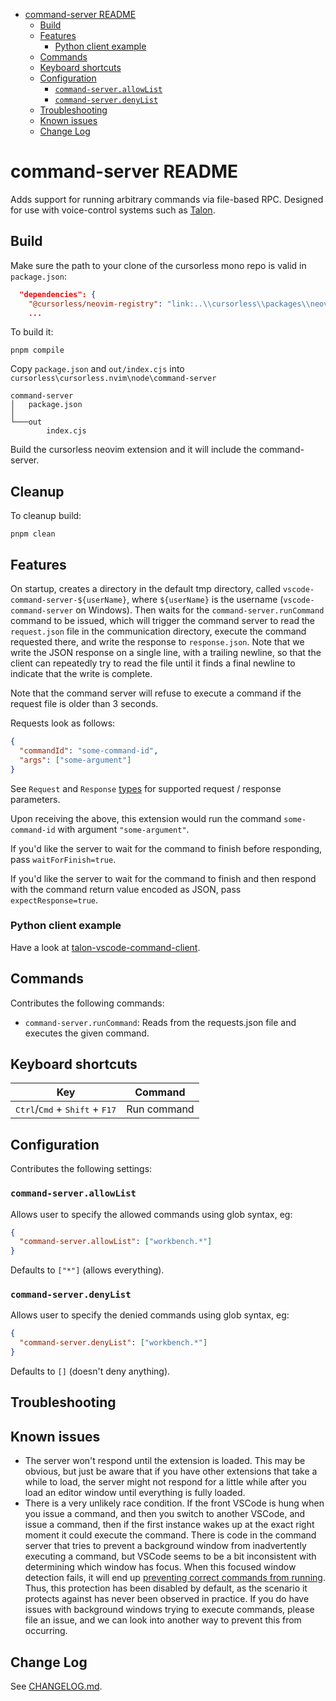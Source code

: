 <!-- vim-markdown-toc GFM -->

- [command-server README](#command-server-readme)
  - [Build](#build)
  - [Features](#features)
    - [Python client example](#python-client-example)
  - [Commands](#commands)
  - [Keyboard shortcuts](#keyboard-shortcuts)
  - [Configuration](#configuration)
    - [`command-server.allowList`](#command-serverallowlist)
    - [`command-server.denyList`](#command-serverdenylist)
  - [Troubleshooting](#troubleshooting)
  - [Known issues](#known-issues)
  - [Change Log](#change-log)

<!-- vim-markdown-toc -->

# command-server README

Adds support for running arbitrary commands via file-based RPC. Designed for
use with voice-control systems such as [Talon](https://talonvoice.com/).

## Build

Make sure the path to your clone of the cursorless mono repo is valid in `package.json`:

```json
  "dependencies": {
    "@cursorless/neovim-registry": "link:..\\cursorless\\packages\\neovim-registry",
    ...
```

To build it:

```
pnpm compile
```

Copy `package.json` and `out/index.cjs` into `cursorless\cursorless.nvim\node\command-server`

```
command-server
│   package.json
│
└───out
        index.cjs
```

Build the cursorless neovim extension and it will include the command-server.

## Cleanup

To cleanup build:

```
pnpm clean
```

## Features

On startup, creates a directory in the default tmp directory, called
`vscode-command-server-${userName}`, where `${userName}` is the username (`vscode-command-server` on Windows). Then
waits for the `command-server.runCommand` command to be issued, which will
trigger the command server to read the `request.json` file in the communication
directory, execute the command requested there, and write the response to
`response.json`. Note that we write the JSON response on a single line, with a
trailing newline, so that the client can repeatedly try to read the file until
it finds a final newline to indicate that the write is complete.

Note that the command server will refuse to execute a command if the request file is older than 3 seconds.

Requests look as follows:

```json
{
  "commandId": "some-command-id",
  "args": ["some-argument"]
}
```

See `Request` and `Response` [types](src/types.ts) for supported request / response parameters.

Upon receiving the above, this extension would run the command
`some-command-id` with argument `"some-argument"`.

If you'd like the server to wait for the command to finish before responding,
pass `waitForFinish=true`.

If you'd like the server to wait for the command to finish and then respond
with the command return value encoded as JSON, pass `expectResponse=true`.

### Python client example

Have a look at
[talon-vscode-command-client](https://github.com/pokey/talon-vscode-command-client).

## Commands

Contributes the following commands:

- `command-server.runCommand`: Reads from the requests.json file and executes the given command.

## Keyboard shortcuts

| Key                                                                | Command     |
| ------------------------------------------------------------------ | ----------- |
| <kbd>Ctrl</kbd>/<kbd>Cmd</kbd> + <kbd>Shift</kbd> + <kbd>F17</kbd> | Run command |

## Configuration

Contributes the following settings:

### `command-server.allowList`

Allows user to specify the allowed commands using glob syntax, eg:

```json
{
  "command-server.allowList": ["workbench.*"]
}
```

Defaults to `["*"]` (allows everything).

### `command-server.denyList`

Allows user to specify the denied commands using glob syntax, eg:

```json
{
  "command-server.denyList": ["workbench.*"]
}
```

Defaults to `[]` (doesn't deny anything).

## Troubleshooting

## Known issues

- The server won't respond until the extension is loaded. This may be obvious,
  but just be aware that if you have other extensions that take a while to
  load, the server might not respond for a little while after you load an
  editor window until everything is fully loaded.
- There is a very unlikely race condition. If the front VSCode is hung
  when you issue a command, and then you switch to another VSCode, and issue a
  command, then if the first instance wakes up at the exact right moment it
  could execute the command. There is code in the command server that tries to
  prevent a background window from inadvertently executing a command, but
  VSCode seems to be a bit inconsistent with determining which window has
  focus. When this focused window detection fails, it will end up [preventing
  correct commands from running](https://github.com/knausj85/knausj_talon/issues/466). Thus, this protection has been disabled by
  default, as the scenario it protects against has never been observed in practice. If you do have issues with background windows trying to execute
  commands, please file an issue, and we can look into another way to prevent
  this from occurring.

## Change Log

See [CHANGELOG.md](CHANGELOG.md).
